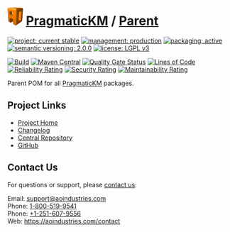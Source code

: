 # [<img src="ao-logo.png" alt="AO Logo" width="35" height="40">](https://github.com/ao-apps) [PragmaticKM](https://github.com/ao-apps/pragmatickm) / [Parent](https://github.com/ao-apps/pragmatickm-parent)

[![project: current stable](https://pragmatickm.com/ao-badges/project-current-stable.svg)](https://aoindustries.com/life-cycle#project-current-stable)
[![management: production](https://pragmatickm.com/ao-badges/management-production.svg)](https://aoindustries.com/life-cycle#management-production)
[![packaging: active](https://pragmatickm.com/ao-badges/packaging-active.svg)](https://aoindustries.com/life-cycle#packaging-active)  
[![semantic versioning: 2.0.0](https://pragmatickm.com/ao-badges/semver-2.0.0.svg)](https://semver.org/spec/v2.0.0.html)
[![license: LGPL v3](https://pragmatickm.com/ao-badges/license-lgpl-3.0.svg)](https://www.gnu.org/licenses/lgpl-3.0)

[![Build](https://github.com/ao-apps/pragmatickm-parent/workflows/Build/badge.svg?branch=1.x)](https://github.com/ao-apps/pragmatickm-parent/actions?query=workflow%3ABuild)
[![Maven Central](https://maven-badges.herokuapp.com/maven-central/com.pragmatickm/pragmatickm-parent/badge.svg)](https://maven-badges.herokuapp.com/maven-central/com.pragmatickm/pragmatickm-parent)
[![Quality Gate Status](https://sonarcloud.io/api/project_badges/measure?branch=1.x&project=com.pragmatickm%3Apragmatickm-parent&metric=alert_status)](https://sonarcloud.io/dashboard?branch=1.x&id=com.pragmatickm%3Apragmatickm-parent)
[![Lines of Code](https://sonarcloud.io/api/project_badges/measure?branch=1.x&project=com.pragmatickm%3Apragmatickm-parent&metric=ncloc)](https://sonarcloud.io/component_measures?branch=1.x&id=com.pragmatickm%3Apragmatickm-parent&metric=ncloc)  
[![Reliability Rating](https://sonarcloud.io/api/project_badges/measure?branch=1.x&project=com.pragmatickm%3Apragmatickm-parent&metric=reliability_rating)](https://sonarcloud.io/component_measures?branch=1.x&id=com.pragmatickm%3Apragmatickm-parent&metric=Reliability)
[![Security Rating](https://sonarcloud.io/api/project_badges/measure?branch=1.x&project=com.pragmatickm%3Apragmatickm-parent&metric=security_rating)](https://sonarcloud.io/component_measures?branch=1.x&id=com.pragmatickm%3Apragmatickm-parent&metric=Security)
[![Maintainability Rating](https://sonarcloud.io/api/project_badges/measure?branch=1.x&project=com.pragmatickm%3Apragmatickm-parent&metric=sqale_rating)](https://sonarcloud.io/component_measures?branch=1.x&id=com.pragmatickm%3Apragmatickm-parent&metric=Maintainability)

Parent POM for all [PragmaticKM](https://github.com/ao-apps/pragmatickm) packages.

## Project Links
* [Project Home](https://pragmatickm.com/parent/)
* [Changelog](https://pragmatickm.com/parent/changelog)
* [Central Repository](https://central.sonatype.com/artifact/com.pragmatickm/pragmatickm-parent)
* [GitHub](https://github.com/ao-apps/pragmatickm-parent)

## Contact Us
For questions or support, please [contact us](https://aoindustries.com/contact):

Email: [support@aoindustries.com](mailto:support@aoindustries.com)  
Phone: [1-800-519-9541](tel:1-800-519-9541)  
Phone: [+1-251-607-9556](tel:+1-251-607-9556)  
Web: https://aoindustries.com/contact
